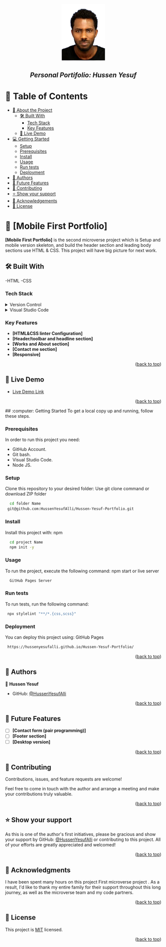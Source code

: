 <a name="readme-top"></a>
<div align="center">
  <img src="img/Hu-Photo-2-3.jpeg" alt="logo" width="140"  height="auto" />
  <br/>
  <h2><b><i>Personal Portifolio: Hussen Yesuf</i></b></h2>
</div>

# :green_book: Table of Contents
- [:book: About the Project](#about-project)
  - [:hammer_and_wrench: Built With](#built-with)
    - [Tech Stack](#tech-stack)
    - [Key Features](#key-features)
  - [:rocket: Live Demo](#live-demo)
- [:computer: Getting Started](#getting-started)
  - [Setup](#setup)
  - [Prerequisites](#prerequisites)
  - [Install](#install)
  - [Usage](#usage)
  - [Run tests](#run-tests)
  - [Deployment](#triangular_flag_on_post-deployment)
- [:busts_in_silhouette: Authors](#authors)
- [:telescope: Future Features](#future-features)
- [🤝 Contributing](#contributing)
- [⭐️ Show your support](#support)
- [🙏 Acknowledgements](#acknowledgements)
- [:memo: License](#license)

# :book: [Mobile First Portfolio] <a name="about-project"></a>
**[Mobile First Portfolio]** is the second microverse project which is Setup and mobile version skeleton, and build the header section and leading body sections use HTML & CSS. This project will have big picture for next work.

## :hammer_and_wrench: Built With <a name="built-with"></a>
-HTML
-CSS
### Tech Stack <a name="tech-stack"></a>
<details>
  <summary>Version Control</summary>
  <ul>
    <li><a href="https://github.com/">Git Hub</a></li>
  </ul>
</details>
<details>
  <summary>Visual Studio Code</summary>
  <ul>
    <li><a href="https://code.visualstudio.com/">Visual Studio Code</a></li>
  </ul>
</details>

<!-- Features -->
### Key Features <a name="key-features"></a>

- **[HTML&CSS linter Configuration]**
- **[Header/toolbar and headline section]**
- **[Works and About section]**
- **[Contact me section]**
- **[Responsive]**
<p align="right">(<a href="#readme-top">back to top</a>)</p>

<!-- LIVE DEMO -->
## :rocket: Live Demo <a name="live-demo"></a>
- [Live Demo Link](https://hussenyesufalli.github.io/Hussen-Yesuf-Portfolio/)
<p align="right">(<a href="#readme-top">back to top</a>)</p>
<!-- GETTING STARTED -->
## :computer: Getting Started <a name="getting-started"></a>
To get a local copy up and running, follow these steps.

### Prerequisites
In order to run this project you need:
- GitHub Account.
- Git bash.
- Visual Studio Code.
- Node JS.

### Setup
Clone this repository to your desired folder:
Use git clone command or download ZIP folder
```sh
  cd folder Name 
 git@github.com:HussenYesufAlli/Hussen-Yesuf-Portfolio.git
```
### Install
Install this project with:
npm
```sh
  cd project Name
  npm init -y
```
### Usage
To run the project, execute the following command:
npm start or live server
```sh
  GitHub Pages Server
```
### Run tests
To run tests, run the following command:
```sh
 npx stylelint "**/*.{css,scss}"
```
### Deployment
You can deploy this project using:
GitHub Pages
```sh
 https://hussenyesufalli.github.io/Hussen-Yesuf-Portfolio/
```
<p align="right">(<a href="#readme-top">back to top</a>)</p>

<!-- AUTHORS -->
## :busts_in_silhouette: Authors <a name="authors"></a>

:bust_in_silhouette: **Hussen Yesuf**

- GitHub: [@HussenYesufAlli](https://github.com/HussenYesufAlli)

<p align="right">(<a href="#readme-top">back to top</a>)</p>

<!-- FUTURE FEATURES -->
## :telescope: Future Features <a name="future-features"></a>

- [ ] **[Contact form (pair programming)]**
- [ ] **[Footer section]**
- [ ] **[Desktop version]**
<p align="right">(<a href="#readme-top">back to top</a>)</p>
<!-- CONTRIBUTING -->

## 🤝 Contributing <a name="contributing"></a>

Contributions, issues, and feature requests are welcome!

Feel free to come in touch with the author and arrange a meeting and make your contributions truly valuable.

<p align="right">(<a href="#readme-top">back to top</a>)</p>

<!-- SUPPORT -->

## ⭐️ Show your support <a name="support"></a>

As this is one of the author's first initiatives, please be gracious and show your support by GitHub: [@HussenYesufAlli](https://github.com/HussenYesufAlli) or contributing to this project. All of your efforts are greatly appreciated and welcomed!

<p align="right">(<a href="#readme-top">back to top</a>)</p>

<!-- ACKNOWLEDGEMENTS -->

## 🙏 Acknowledgments <a name="acknowledgements"></a>

I have been spent many hours on this project First microverse project . As a result, I'd like to thank my entire family for their support throughout this long journey, as well as the microverse team and my code partners.

<p align="right">(<a href="#readme-top">back to top</a>)</p>
<!-- LICENSE -->

## 📝 License <a name="license"></a>

This project is [MIT](./LICENSE) licensed.
<p align="right">(<a href="#readme-top">back to top</a>)</p>
